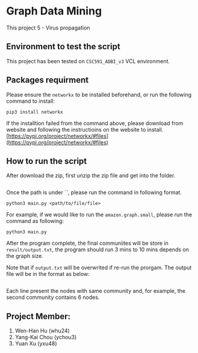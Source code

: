 # Graph Data Mining

This project 5 - Virus propagation

## Environment to test the script

This project has been tested on `CSC591_ADBI_v3` VCL environment.

## Packages requirment

Please ensure the `networkx` to be installed beforehand, or run the following command to install:

```
pip3 install networkx
```

If the installtion failed from the command above, please download from website and following the instructioins on the website to install.
[https://pypi.org/project/networkx/#files](https://pypi.org/project/networkx/#files)

## How to run the script

After download the zip, first unzip the zip file and get into the folder.

```

```

Once the path is under ``, please run the command in following format.

```
python3 main.py <path/to/file/file>
```

For example, if we would like to run the `amazon.graph.small`, please run the command as following:

```
python3 main.py
```

After the program complete, the final communiites will be store in `result/output.txt`, the program should run 3 mins to 10 mins depends on the graph size.

Note that if `output.txt` will be overwrited if re-run the prorgam.
The output file will be in the format as below:

```

```

Each line present the nodes with same community and, for example, the second community contains 6 nodes.

## Project Member:

1. Wen-Han Hu (whu24)
2. Yang-Kai Chou (ychou3)
3. Yuan Xu (yxu48)
